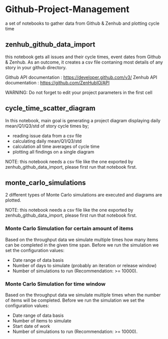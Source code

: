 # Github-Project-Management
a set of notebooks to gather data from Github &amp; Zenhub and plotting cycle time


## zenhub_github_data_import
this notebook gets all issues and their cycle times, event dates from Github & Zenhub. As an outcome, it creates a csv file contaning most details of any story in your github directory.

Github API documentation : https://developer.github.com/v3/
Zenhub API documentation : https://github.com/ZenHubIO/API 

WARNING: Do not forget to edit your project parameters in the first cell


## cycle_time_scatter_diagram
In this notebook, main goal is generating a project diagram displaying daily mean/Q1/Q3/std of story cycle times by;

* reading issue data from a csv file
* calculating daily mean/Q1/Q3/std
* calculation all time averages of cycle time
* plotting all findings on a single diagram

NOTE: this notebook needs a csv file like the one exported by zenhub_github_data_import, please first run that notebook first.


## monte_carlo_simulations
2 different types of Monte Carlo simulations are executed and diagrams are plotted.

NOTE: this notebook needs a csv file like the one exported by zenhub_github_data_import, please first run that notebook first.

### Monte Carlo Simulation for certain amount of items
Based on the throughput data we simulate multiple times how many items can be completed in the given time span. Before we run the simulation we set the configuration values:

* Date range of data basis
* Number of days to simulate (probably an iteration or release window)
* Number of simulations to run (Recommendation: >= 10000).

### Monte Carlo Simulation for time window
Based on the throughput data we simulate multiple times when the number of items will be completed. Before we run the simulation we set the configuration values:

* Date range of data basis
* Number of items to simulate
* Start date of work
* Number of simulations to run (Recommendation: >= 10000).

